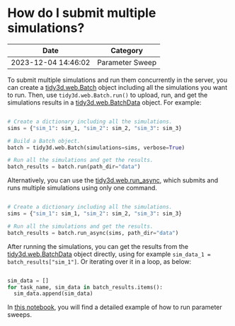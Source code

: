 # How do I submit multiple simulations?

| Date       | Category    |
|------------|-------------|
| 2023-12-04 14:46:02 | Parameter Sweep |


To submit multiple simulations and run them concurrently in the server, you can create a <a target="_blank" rel="noopener" href="https://docs.flexcompute.com/projects/tidy3d/en/latest/api/_autosummary/tidy3d.web.Batch.html#tidy3d.web.Batch">tidy3d.web.Batch</a> object including all the simulations you want to run. Then, use <code>tidy3d.web.Batch.run()</code> to upload, run, and get the simulations results in a <a target="_blank" rel="noopener" href="https://docs.flexcompute.com/projects/tidy3d/en/latest/api/_autosummary/tidy3d.web.BatchData.html#tidy3d.web.BatchData">tidy3d.web.BatchData</a> object. For example:

```python

# Create a dictionary including all the simulations.
sims = {"sim_1": sim_1, "sim_2": sim_2, "sim_3": sim_3}

# Build a Batch object.
batch = tidy3d.web.Batch(simulations=sims, verbose=True)

# Run all the simulations and get the results.
batch_results = batch.run(path_dir="data")

```

Alternatively, you can use the <a target="_blank" rel="noopener" href="https://docs.flexcompute.com/projects/tidy3d/en/latest/api/_autosummary/tidy3d.web.run_async.html#tidy3d.web.run_async">tidy3d.web.run_async</a>, which submits and runs multiple simulations using only one command. 

```python

# Create a dictionary including all the simulations.
sims = {"sim_1": sim_1, "sim_2": sim_2, "sim_3": sim_3}

# Run all the simulations and get the results.
batch_results = batch.run_async(sims, path_dir="data")

```

After running the simulations, you can get the results from the <a target="_blank" rel="noopener" href="https://docs.flexcompute.com/projects/tidy3d/en/latest/api/_autosummary/tidy3d.web.BatchData.html#tidy3d.web.BatchData">tidy3d.web.BatchData</a> object directly, using for example  <code>sim_data_1 = batch_results["sim_1"]</code>. Or iterating over it in a loop, as below:

```python

sim_data = []
for task_name, sim_data in batch_results.items():
  sim_data.append(sim_data)

```

In <a target="_blank" rel="noopener" href="https://www.flexcompute.com/tidy3d/examples/notebooks/ParameterScan/">this notebook</a>, you will find a detailed example of how to run parameter sweeps.